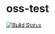 # oss-test


[![Build Status](https://trendease.visualstudio.com/oss-test/_apis/build/status/robertschaedler3.oss-test?branchName=main)](https://trendease.visualstudio.com/oss-test/_build/latest?definitionId=6&branchName=main)
